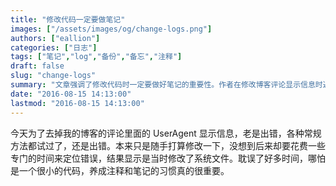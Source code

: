 ```yaml
---
title: "修改代码一定要做笔记"
images: ["/assets/images/og/change-logs.png"]
authors: ["eallion"]
categories: ["日志"]
tags: ["笔记","log","备份","备忘","注释"]
draft: false
slug: "change-logs"
summary: "文章强调了修改代码时一定要做好笔记的重要性。作者在修改博客评论显示信息时遇到问题，花费了很多时间来定位错误，最后发现是修改了系统文件。作者认为即使是小的代码改动也应该养成注释和笔记的习惯。"
date: "2016-08-15 14:13:00"
lastmod: "2016-08-15 14:13:00"
---
```


今天为了去掉我的博客的评论里面的 UserAgent 显示信息，老是出错，各种常规方法都试过了，还是出错。本来只是随手打算修改一下，没想到后来却要花费一些专门的时间来定位错误，结果显示是当时修改了系统文件。耽误了好多时间，哪怕是一个很小的代码，养成注释和笔记的习惯真的很重要。
